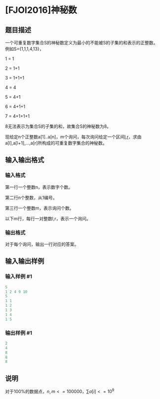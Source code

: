 # [FJOI2016]神秘数

## 题目描述

一个可重复数字集合S的神秘数定义为最小的不能被S的子集的和表示的正整数。例如S={1,1,1,4,13}，

1 = 1

2 = 1+1

3 = 1+1+1

4 = 4

5 = 4+1

6 = 4+1+1

7 = 4+1+1+1

8无法表示为集合S的子集的和，故集合S的神秘数为8。

现给定n个正整数a[1]..a[n]，m个询问，每次询问给定一个区间[l,r](l<=r)，求由a[l],a[l+1],…,a[r]所构成的可重复数字集合的神秘数。

## 输入输出格式

### 输入格式

第一行一个整数n，表示数字个数。

第二行n个整数，从1编号。

第三行一个整数m，表示询问个数。

以下m行，每行一对整数l,r，表示一个询问。

### 输出格式

对于每个询问，输出一行对应的答案。

## 输入输出样例

### 输入样例 #1

```cpp
5
1 2 4 9 10
5
1 1
1 2
1 3
1 4
1 5
```


### 输出样例 #1

```cpp
2
4
8
8
8
```


## 说明

对于100%的数据点，$n,m <= 100000$，$∑a[i] <= 10^9$


